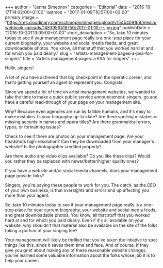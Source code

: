 +++
author = "Jenna Simeonov"
categories = "Editorial"
date = "2016-10-17T14:02:00+01:00"
lastmod = "2017-01-09T10:57:00+00:00"
primary_image = "https://res.cloudinary.com/schmopera/image/upload/v1545409169/media/webhook-uploads/1483959416750/2017-01-10---.jpg.jpg"
publishDate = "2016-10-20T13:09:00+01:00"
short_description = "So, take 10 minutes today to see if your management page really is a one-stop place for your current biography, your website and social media feeds, and great downloadable photos. You know, all that stuff that you worked hard at and for which you paid dearly."
slug = "artists-management-pages-a-psa-for-singers"
title = "Artists management pages: a PSA for singers"
+++

Hello, singers!

A lot of you have achieved that big checkpoint in the operatic career, and that's getting yourself an agent to represent you. Congrats!

Since we spend a lot of time on artist management websites, we wanted to take the time to make a quick public service announcement: singers, go and have a careful read-through of your page on your management site. 

Why? Because even agencies are run by fallible humans, and it's easy to make mistakes. Is your biography up-to-date? Are there spelling mistakes or missing accents in names and opera titles? Are there grammatical errors, typos, or formatting issues?

Check to see if there are photos on your management page. Are your headshots high-resolution? Can they be downloaded from your manager's website? Is the photographer credited properly?

Are there audio and video clips available? Do you like these clips? Would you rather they be replaced with newer/better/higher quality ones?

If you have a website and/or social media channels, does your management page provide links? 

Singers, you're paying these people to work for you. The catch, as the CEO of your own business, is that oversights and errors end up affecting you more than your agent. 

So, take 10 minutes today to see if your management page really is a one-stop place for your current biography, your website and social media feeds, and great downloadable photos. You know, all that stuff that you worked hard at and for which you paid dearly. Even if it's all available on your website, why shouldn't that material also be available on the site of the folks taking a portion of your singing fee?

Your management will likely be thrilled that you've taken the intiative to spot things like this, since it saves them time and face. And of course, if they give you grief about making any of these reasonable website changes, you've learned some valuable information about the folks whose job it is to help your career.
